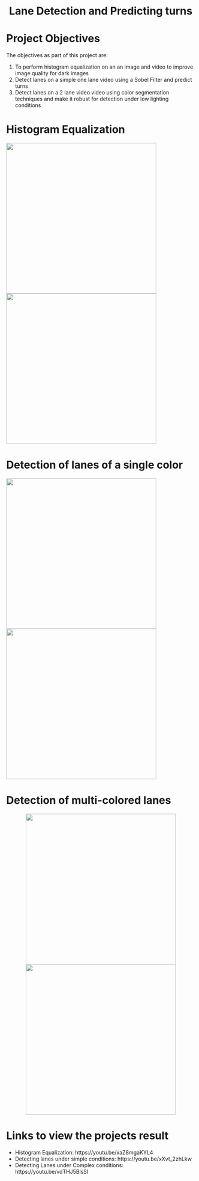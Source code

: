 <div align="center">
<h1>Lane Detection and Predicting turns</h1>
</div>

<h1>Project Objectives</h1>
The objectives as part of this project are:
<ol>
<li>To perform histogram equalization on an an image and video to improve image quality for dark images</li>
<li>Detect lanes on a simple one lane video using a Sobel Filter and predict turns</li>
<li>Detect lanes on a 2 lane video video using color segmentation techniques and make it robust for detection under low lighting conditions</li>
</ol>
  
<h1>Histogram Equalization</h1>
<p float="left">
<img src="https://github.com/jayesh68/Lane-Detection-using-OPENCV/blob/main/dark_image.png" width="400" height="400"/>
<img src="https://github.com/jayesh68/Lane-Detection-using-OPENCV/blob/main/histogram%20equalized.png" width="400" height="400"/>
</p>
  

<h1>Detection of lanes of a single color</h1>
<p float="left">
<img src="https://github.com/jayesh68/Lane-Detection-using-OPENCV/blob/main/vid1left.png" width="400" height="400" />
<img src="https://github.com/jayesh68/Lane-Detection-using-OPENCV/blob/main/vid1straight.png" width="400" height="400"/>
</p>

<h1>Detection of multi-colored lanes</h1>
<p align="center">
<img src="https://github.com/jayesh68/Lane-Detection-using-OPENCV/blob/main/straight.png" width="400" height="400"/>
<img src="https://github.com/jayesh68/Lane-Detection-using-OPENCV/blob/main/right.png" width="400" height="400"/>
</p>

<h1>Links to view the projects result</h1>
<ul>
<li>Histogram Equalization: https://youtu.be/xaZ8mgaKYL4</li>
<li>Detecting lanes under simple conditions: https://youtu.be/xXvt_2zhLkw</li>
<li>Detecting Lanes under Complex conditions: https://youtu.be/vdTHJ5BlsSI</li>
</ul>
